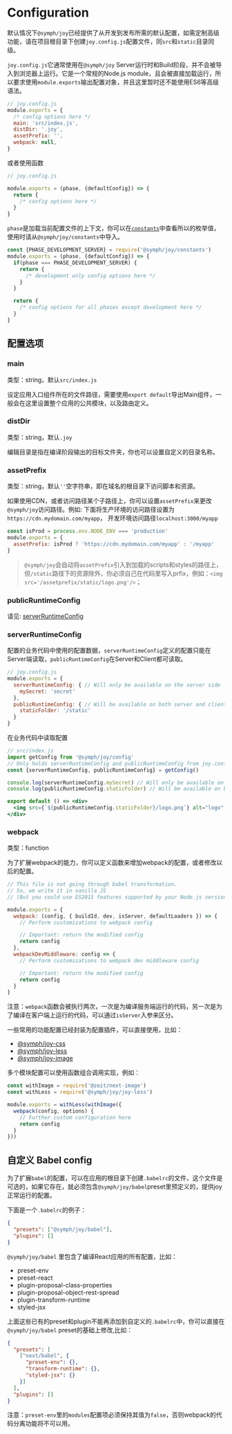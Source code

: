 
# Configuration

默认情况下`@symph/joy`已经提供了从开发到发布所需的默认配置，如需定制高级功能，请在项目根目录下创建`joy.config.js`配置文件，同`src`和`static`目录同级。

`joy.config.js`它通常使用在`@symph/joy` Server运行时和Build阶段，并不会被导入到浏览器上运行。它是一个常规的Node.js module，且会被直接加载运行，所以要求使用`module.exports`输出配置对象，并且这里暂时还不能使用ES6等高级语法。

```jsx
// joy.config.js
module.exports = {
  /* config options here */
  main: 'src/index.js',
  distDir: '.joy',
  assetPrefix: '',
  webpack: null,
}
```
或者使用函数

```jsx
// joy.config.js

module.exports = (phase, {defaultConfig}) => {
  return {
    /* config options here */
  }
}
```

`phase`是加载当前配置文件的上下文，你可以在[`constants`](https://github.com/lnlfps/symph-joy/blob/master/lib/constants.js)中查看所以的枚举值，使用时请从`@symph/joy/constants`中导入。

```jsx
const {PHASE_DEVELOPMENT_SERVER} = require('@symph/joy/constants')
module.exports = (phase, {defaultConfig}) => {
  if(phase === PHASE_DEVELOPMENT_SERVER) {
    return {
      /* development only config options here */
    }
  }

  return {
    /* config options for all phases except development here */
  }
}
```

## 配置选项

### main

类型：string，默认`src/index.js`

设定应用入口组件所在的文件路径，需要使用`export default`导出Main组件，一般会在这里设置整个应用的公共模块，以及路由定义。

### distDir

类型：string，默认`.joy`

编辑目录是指在编译阶段输出的目标文件夹，你也可以设置自定义的目录名称。

### assetPrefix

类型：string，默认`''`空字符串，即在域名的根目录下访问脚本和资源。

如果使用CDN，或者访问路径某个子路径上，你可以设置`assetPrefix`来更改`@symph/joy`访问路径。例如: 下面将生产环境的访问路径设置为`https://cdn.mydomain.com/myapp`， 开发环境访问路径`localhost:3000/myapp`

```jsx
const isProd = process.env.NODE_ENV === 'production'
module.exports = {
  assetPrefix: isProd ? 'https://cdn.mydomain.com/myapp' : '/myapp'
}
```

> `@symph/joy`会自动将`assetPrefix`引入到加载的scripts和styles的路径上，但`/static`路径下的资源除外，你必须自己在代码里写入prfix，例如：`<img src='/assetprefix/static/logo.png'/>`；

### publicRuntimeConfig

请见: [serverRuntimeConfig](#serverRuntimeConfig)

### serverRuntimeConfig

配置的业务代码中使用的配置数据，`serverRuntimeConfig`定义的配置只能在Server端读取，`publicRuntimeConfig`在Server和Client都可读取。

```jsx
// joy.config.js
module.exports = {
  serverRuntimeConfig: { // Will only be available on the server side
    mySecret: 'secret'
  },
  publicRuntimeConfig: { // Will be available on both server and client
    staticFolder: '/static'
  }
}
```

在业务代码中读取配置

```jsx
// src/index.js
import getConfig from '@symph/joy/config'
// Only holds serverRuntimeConfig and publicRuntimeConfig from joy.config.js nothing else.
const {serverRuntimeConfig, publicRuntimeConfig} = getConfig()

console.log(serverRuntimeConfig.mySecret) // Will only be available on the server side
console.log(publicRuntimeConfig.staticFolder) // Will be available on both server and client

export default () => <div>
  <img src={`${publicRuntimeConfig.staticFolder}/logo.png`} alt="logo" />
</div>
```

### webpack 

类型：function

为了扩展webpack的能力，你可以定义函数来增加webpack的配置，或者修改以后的配置。

```jsx
// This file is not going through babel transformation.
// So, we write it in vanilla JS
// (But you could use ES2015 features supported by your Node.js version)

module.exports = {
  webpack: (config, { buildId, dev, isServer, defaultLoaders }) => {
    // Perform customizations to webpack config

    // Important: return the modified config
    return config
  },
  webpackDevMiddleware: config => {
    // Perform customizations to webpack dev middleware config

    // Important: return the modified config
    return config
  }
}
```

注意：`webpack`函数会被执行两次，一次是为编译服务端运行的代码，另一次是为了编译在客户端上运行的代码，可以通过`isServer`入参来区分。

一些常用的功能配置已经封装为配置插件，可以直接使用，比如：

- [@symph/joy-css](https://github.com/lnlfps/joy-plugins/tree/master/packages/joy-css)
- [@symph/joy-less](https://github.com/lnlfps/joy-plugins/tree/master/packages/joy-less)
- [@symph/joy-image](https://github.com/lnlfps/joy-plugins/tree/master/packages/joy-image)

多个模块配置可以使用函数组合调用实现，例如：

```jsx
const withImage = require('@zeit/next-image')
const withLess = require('@symph/joy/joy-less')

module.exports = withLess(withImage({
  webpack(config, options) {
    // Further custom configuration here
    return config
  }
}))
```

## 自定义 Babel config

为了扩展`babel`的配置，可以在应用的根目录下创建`.babelrc`的文件，这个文件是可选的，如果它存在，就必须包含`@symph/joy/babel`preset里预定义的，提供joy正常运行的配置。

下面是一个`.babelrc`的例子：

```json
{
  "presets": ["@symph/joy/babel"],
  "plugins": []
}
```

`@symph/joy/babel` 里包含了编译React应用的所有配置，比如：

- preset-env
- preset-react
- plugin-proposal-class-properties
- plugin-proposal-object-rest-spread
- plugin-transform-runtime
- styled-jsx

上面这些已有的preset和plugin不能再添加到自定义的`.babelrc`中，你可以直接在`@symph/joy/babel` preset的基础上修改,比如：

```json
{
  "presets": [
    ["next/babel", {
      "preset-env": {},
      "transform-runtime": {},
      "styled-jsx": {}
    }]
  ],
  "plugins": []
}
```

注意：`preset-env`里的`modules`配置项必须保持其值为`false`，否则webpack的代码分离功能将不可以用。

